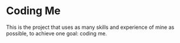 # Coding Me

This is the project that uses as many skills and experience of mine as possible, to achieve one goal: coding me.
